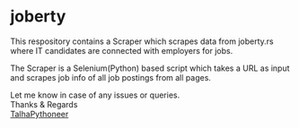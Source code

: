 # joberty
This respository contains a Scraper which scrapes data from joberty.rs where IT candidates are connected with employers for jobs.

The Scraper is a Selenium(Python) based script which takes a URL as input and scrapes job info of all job postings from all pages.

Let me know in case of any issues or queries.<br />
Thanks & Regards<br />
[TalhaPythoneer](https://www.talhapythoneer.com/)
